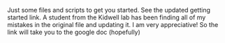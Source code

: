 Just some files and scripts to get you started. See the updated getting started link. A student from the Kidwell lab has been finding all of my mistakes in the original file and updating it. I am very appreciative! So the link will take you to the google doc (hopefully)
